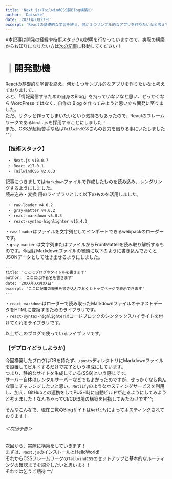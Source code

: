 ```yaml
---
title: 'Next.js+TailwindCSS製Blog構築①'
author: 'Daisuke'
date: '2021年2月27日'
excerpt: 'Reactの基礎的な学習を終え、何か１つサンプル的なアプリを作りたいなと考えておりまして...  ふと、「情報発信するための自身のBlog」を持っていないなと思い、せっかくなら WordPress ではなく、自作の Blog を作ってみようと思い立ち...'
---
```


※本記事は開発の経緯や技術スタックの説明を行なっていますので、実際の構築からお知りになりたい方は[次の記事](/post/next-tailwind02)に移動してください！

# ｜開発動機
Reactの基礎的な学習を終え、何か１つサンプル的なアプリを作りたいなと考えておりまして...  
ふと、「情報発信するための自身のBlog」を持っていないなと思い、せっかくなら WordPress ではなく、自作の Blog を作ってみようと思い立ち開発に至りました。  
ただ、サクッと作ってしまいたいという気持ちもあったので、Reactのフレームワークである`Next.js`を採用することにしました！  
また、CSSが超絶苦手な私は`TailwindCSS`さんのお力を借りる事にいたしました^^;


### 【技術スタック】
```
 ・ Next.js v10.0.7
 ・ React v17.0.1
 ・ TailwindCSS v2.0.3
```

記事につきましては`Markdown`ファイルで作成したものを読み込み、レンダリングするようにしました。  
読み込み・変換 用のライブラリとして以下のものを活用しました。
```
 ・ raw-loader v4.0.2
 ・ gray-matter v4.0.2
 ・ react-markdown v5.0.3
 ・ react-syntax-highlighter v15.4.3
```

・`raw-loader`はファイルを文字列としてインポートできるwebpackのローダーです。  
・`gray-matter` は文字列またはファイルからFrontMatterを読み取り解析するものです。今回はMarkdownファイルの冒頭に以下のように書き込んでおくとJSONデータとして吐き出せるようにしました。  
```
---
title: 'ここにブログのタイトルを書きます'
author: 'ここには作者名を書きます'
date: '20XX年XX月XX日'
excerpt: 'ここに記事の概要を書き込んでおくとトップページで表示できます'
---
```

・`react-markdown`はローダーで読み取ったMarkdownファイルのテキストデータをHTMLに変換するためのライブラリです。  
・`react-syntax-highlighter`はコードブロックのシンタックスハイライトを付けてくれるライブラリです。

以上がこのブログで使っているライブラリです。

### 【デプロイどうしようか】
今回構築したブログはDBを持たず、`/posts`ディレクトリにMarkdownファイルを設置してビルドするだけで完了という構成にしています。  
つまり、静的なサイトを生成している(SSG)という感じです。  
サーバー自体はレンタルサーバーなどでもよかったのですが、せっかくなら色んな事にチャレンジしたいと思い、`Netlify`のようなホスティングサービスを利用し、加え、GitHubとの連携をしてPUSH時に自動ビルドが走るようにしてみようと考えました！なんちゃってCI/CD環境の構築を目指してみたわけです^^;  

そんなこんなで、現在ご覧のBlogサイトは`Netlify`によってホスティングされております！

###### ＜次回予告＞
次回から、実際に構築をしていきます！  
まずは、`Next.js`のインストールとHelloWorld!  
それからCSSフレームワークの`TailwindCSS`のセットアップと基本的なルーティングの確認までを紹介したいと思います！  
それでは乞うご期待 ^^/